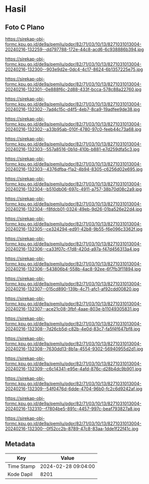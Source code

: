 # Hasil

## Foto C Plano

https://sirekap-obj-formc.kpu.go.id/de9a/pemilu/pdpr/82/71/03/10/13/8271031013004-20240216-132259--dd797788-172e-44c8-acd6-6c938886b394.jpg

https://sirekap-obj-formc.kpu.go.id/de9a/pemilu/pdpr/82/71/03/10/13/8271031013004-20240216-132300--903e9d2e-0dc4-4c17-8624-6b1357225e75.jpg

https://sirekap-obj-formc.kpu.go.id/de9a/pemilu/pdpr/82/71/03/10/13/8271031013004-20240216-132301--0e888f6c-2d88-433f-bcca-578c88a22760.jpg

https://sirekap-obj-formc.kpu.go.id/de9a/pemilu/pdpr/82/71/03/10/13/8271031013004-20240216-132302--7ad4c15c-d4f5-4eb7-8ca9-19adfee9de38.jpg

https://sirekap-obj-formc.kpu.go.id/de9a/pemilu/pdpr/82/71/03/10/13/8271031013004-20240216-132302--a33b95ab-010f-4780-97c0-feeb44c73a68.jpg

https://sirekap-obj-formc.kpu.go.id/de9a/pemilu/pdpr/82/71/03/10/13/8271031013004-20240216-132303--557a8516-0b1d-410b-b881-e7d259dfa5c3.jpg

https://sirekap-obj-formc.kpu.go.id/de9a/pemilu/pdpr/82/71/03/10/13/8271031013004-20240216-132303--4376dfba-f1a2-4b94-8305-c6256d02e695.jpg

https://sirekap-obj-formc.kpu.go.id/de9a/pemilu/pdpr/82/71/03/10/13/8271031013004-20240216-132304--b510db06-697c-4911-a757-38b70d08c2a9.jpg

https://sirekap-obj-formc.kpu.go.id/de9a/pemilu/pdpr/82/71/03/10/13/8271031013004-20240216-132304--f8fdcb01-0324-49eb-9d26-01ba526e22d4.jpg

https://sirekap-obj-formc.kpu.go.id/de9a/pemilu/pdpr/82/71/03/10/13/8271031013004-20240216-132305--ce324294-ed91-42b8-9b55-f6e096c3362f.jpg

https://sirekap-obj-formc.kpu.go.id/de9a/pemilu/pdpr/82/71/03/10/13/8271031013004-20240216-132306--ca33f07c-f7d8-420d-a97a-f47d456313a4.jpg

https://sirekap-obj-formc.kpu.go.id/de9a/pemilu/pdpr/82/71/03/10/13/8271031013004-20240216-132306--543806b4-558b-4ac8-92ee-6f7fb3f11894.jpg

https://sirekap-obj-formc.kpu.go.id/de9a/pemilu/pdpr/82/71/03/10/13/8271031013004-20240216-132307--015cd890-139b-4c71-afc1-af92cdd00820.jpg

https://sirekap-obj-formc.kpu.go.id/de9a/pemilu/pdpr/82/71/03/10/13/8271031013004-20240216-132307--ace21c08-3fbf-4aae-803e-b11049305831.jpg

https://sirekap-obj-formc.kpu.go.id/de9a/pemilu/pdpr/82/71/03/10/13/8271031013004-20240216-132308--7d26cb5d-c82b-4e0d-83c7-fa5f4f647bf8.jpg

https://sirekap-obj-formc.kpu.go.id/de9a/pemilu/pdpr/82/71/03/10/13/8271031013004-20240216-132308--7630dd13-8b1a-4554-9302-56940955d2d1.jpg

https://sirekap-obj-formc.kpu.go.id/de9a/pemilu/pdpr/82/71/03/10/13/8271031013004-20240216-132309--c6c14341-e95e-4afd-876c-d28b4dc9b901.jpg

https://sirekap-obj-formc.kpu.go.id/de9a/pemilu/pdpr/82/71/03/10/13/8271031013004-20240216-132309--54f0476d-6dde-4704-96b0-fc2c6d9242af.jpg

https://sirekap-obj-formc.kpu.go.id/de9a/pemilu/pdpr/82/71/03/10/13/8271031013004-20240216-132310--f7804be5-891c-4457-997c-beaf793827a8.jpg

https://sirekap-obj-formc.kpu.go.id/de9a/pemilu/pdpr/82/71/03/10/13/8271031013004-20240216-132300--0f52cc2b-8789-47c8-83aa-1dde1f22f41c.jpg


## Metadata

| Key        | Value               |
| ---------- | ------------------- |
| Time Stamp | 2024-02-28 09:04:00 |
| Kode Dapil | 8201                |




